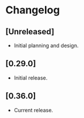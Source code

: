 # Changelog

## [Unreleased]

- Initial planning and design.

## [0.29.0]

- Initial release.

## [0.36.0]

- Current release.

